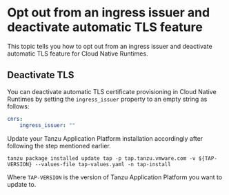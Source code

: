 # Opt out from an ingress issuer and deactivate automatic TLS feature

This topic tells you how to opt out from an ingress issuer and deactivate automatic TLS feature for Cloud Native Runtimes.

## <a id="deactivate-tls"></a> Deactivate TLS

You can deactivate automatic TLS certificate provisioning in Cloud Native Runtimes by setting the `ingress_issuer` property to an empty string as follows:

```yaml
cnrs:
    ingress_issuer: ""
```

Update your Tanzu Application Platform installation accordingly after following the step mentioned earlier.

```console
tanzu package installed update tap -p tap.tanzu.vmware.com -v ${TAP-VERSION} --values-file tap-values.yaml -n tap-install
```

Where `TAP-VERSION` is the version of Tanzu Application Platform you want to update to.